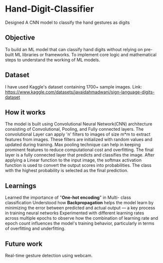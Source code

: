 # Hand-Digit-Classifier
Designed A CNN model to classify the hand gestures as digits

## Objective
To build an ML model that can classify hand digits without relying on pre-built ML libraries or frameworks.
To implement core logic and mathematical steps to understand the working of ML models. 

## Dataset
I have used Kaggle's dataset containing 1700+ sample images. Link: https://www.kaggle.com/datasets/javaidahmadwani/sign-language-digits-dataset

## How it works
The model is built using Convolutional Neural Network(CNN) architecture consisting of Convolutional, Pooling, and Fully connected layers.
The convolutional Layer can apply 'n' filters to images of size m*m to extract features from images. These filters are initialized with random values and updated during training.
Max pooling technique can help in keeping prominent features to reduce computational cost and overfitting.
The final layer is a fully connected layer that predicts and classifies the image. After applying a Linear function to the input image, the softmax activation function is used to convert the output scores into probabilities. The class with the highest probability is selected as the final prediction. 

## Learnings
Learned the importance of "**One-hot encoding**" in Multi- class classification
Understood how **Backpropagation** helps the model learn by minimizing the error between predicted and actual output — a key process in training neural networks
Experimented with different learning rates across multiple epochs to observe how the combination of learning rate and epoch count influences the model's training behavior, particularly in terms of overfitting and underfitting.

## Future work
Real-time gesture detection using webcam.
